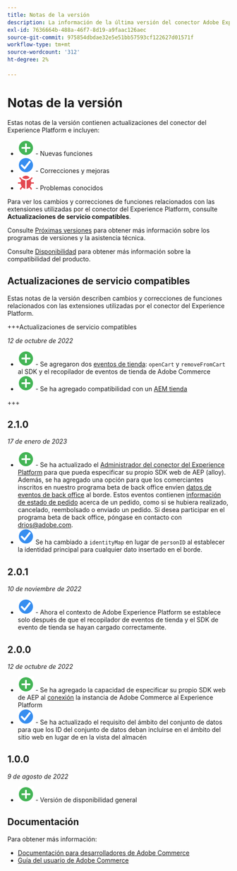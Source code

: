 ```yaml
---
title: Notas de la versión
description: La información de la última versión del conector Adobe Experience Platform de Adobe Commerce.
exl-id: 7636664b-488a-46f7-8d19-a9faac126aec
source-git-commit: 975854dbdae32e5e51bb57593cf122627d01571f
workflow-type: tm+mt
source-wordcount: '312'
ht-degree: 2%

---
```


# Notas de la versión

Estas notas de la versión contienen actualizaciones del conector del Experience Platform e incluyen:

* ![Nuevo](../assets/new.svg) - Nuevas funciones
* ![Corrección](../assets/fix.svg) - Correcciones y mejoras
* ![Error](../assets/bug.svg) - Problemas conocidos

Para ver los cambios y correcciones de funciones relacionados con las extensiones utilizadas por el conector del Experience Platform, consulte **Actualizaciones de servicio compatibles**.

Consulte [Próximas versiones](https://experienceleague.adobe.com/docs/commerce-operations/release/schedule.html) para obtener más información sobre los programas de versiones y la asistencia técnica.

Consulte [Disponibilidad](https://experienceleague.adobe.com/docs/commerce-operations/release/availability.html) para obtener más información sobre la compatibilidad del producto.

## Actualizaciones de servicio compatibles

Estas notas de la versión describen cambios y correcciones de funciones relacionados con las extensiones utilizadas por el conector del Experience Platform.

+++Actualizaciones de servicio compatibles

_12 de octubre de 2022_

* ![Nuevo](../assets/new.svg) - Se agregaron dos [eventos de tienda](events.md): `openCart` y `removeFromCart` al SDK y el recopilador de eventos de tienda de Adobe Commerce
* ![Nuevo](../assets/new.svg) - Se ha agregado compatibilidad con un [AEM tienda](overview.md#aem-support)

+++

## 2.1.0

_17 de enero de 2023_

* ![Nuevo](../assets/new.svg) - Se ha actualizado el [Administrador del conector del Experience Platform](connect-data.md) para que pueda especificar su propio SDK web de AEP (alloy). Además, se ha agregado una opción para que los comerciantes inscritos en nuestro programa beta de back office envíen [datos de eventos de back office](connect-data.md#data-collection) al borde. Estos eventos contienen [información de estado de pedido](events.md#beta-order-status-events) acerca de un pedido, como si se hubiera realizado, cancelado, reembolsado o enviado un pedido. Si desea participar en el programa beta de back office, póngase en contacto con [drios@adobe.com](mailto:drios@adobe.com).
* ![Corrección](../assets/fix.svg) Se ha cambiado a `identityMap` en lugar de `personID` al establecer la identidad principal para cualquier dato insertado en el borde.

## 2.0.1

_10 de noviembre de 2022_

* ![Se ha corregido un problema](../assets/fix.svg) - Ahora el contexto de Adobe Experience Platform se establece solo después de que el recopilador de eventos de tienda y el SDK de evento de tienda se hayan cargado correctamente.

## 2.0.0

_12 de octubre de 2022_

* ![Nuevo](../assets/new.svg) - Se ha agregado la capacidad de especificar su propio SDK web de AEP al [conexión](connect-data.md) la instancia de Adobe Commerce al Experience Platform
* ![Corrección](../assets/fix.svg) - Se ha actualizado el requisito del ámbito del conjunto de datos para que los ID del conjunto de datos deban incluirse en el ámbito del sitio web en lugar de en la vista del almacén

## 1.0.0

_9 de agosto de 2022_

* ![Nuevo](../assets/new.svg) - Versión de disponibilidad general

## Documentación

Para obtener más información:

* [Documentación para desarrolladores de Adobe Commerce](https://devdocs.magento.com/)
* [Guía del usuario de Adobe Commerce](https://docs.magento.com/user-guide/)
